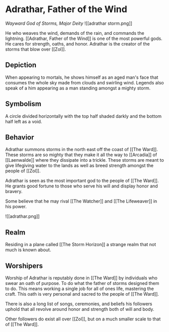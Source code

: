 # Adrathar, Father of the Wind
*Wayward God of Storms, Major Deity*
![[adrathar storm.png]]

He who weaves the wind, demands of the rain, and commands the lightning. [[Adrathar, Father of the Wind]] is one of the most powerful gods. He cares for strength, oaths, and honor. Adrathar is the creator of the storms that blow over [[Zol]].

## Depiction
When appearing to mortals, he shows himself as an aged man's face that consumes the whole sky made from clouds and swirling wind. Legends also speak of a him appearing as a man standing amongst a mighty storm.

## Symbolism
A circle divided horizontally with the top half shaded darkly and the bottom half left as a void.

## Behavior
Adrathar summons storms in the north east off the coast of [[The Ward]]. These storms are so mighty that they make it all the way to [[Arcadia]] of [[Laenwalde]] where they dissipate into a trickle. These storms are meant to give lifegiving water to the lands as well as breed strength amongst the people of [[Zol]]. 

Adrathar is seen as the most important god to the people of [[The Ward]]. He grants good fortune to those who serve his will and display honor and bravery.

Some believe that he may rival [[The Watcher]] and [[The Lifeweaver]] in his power.

![[adrathar.png]]

## Realm
Residing in a plane called [[The Storm Horizon]] a strange realm that not much is known about.

## Worshipers
Worship of Adrathar is reputably done in [[The Ward]] by individuals who swear an oath of purpose. To do what the father of storms designed them to do. This means working a single job for all of ones life, mastering the craft. This oath is very personal and sacred to the people of [[The Ward]].

There is also a long list of songs, ceremonies, and beliefs his followers uphold that all revolve around honor and strength both of will and body.

Other followers do exist all over [[Zol]], but on a much smaller scale to that of [[The Ward]].